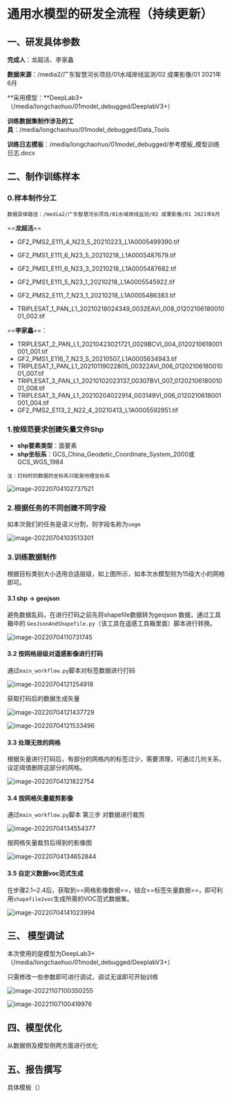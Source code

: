 # 通用水模型的研发全流程（持续更新）



## 一、研发具体参数

**完成人**：龙超活、李家鑫

**数据来源**：/media2/广东智慧河长项目/01水域岸线监测/02 成果影像/01 2021年6月

**采用模型：**DeepLab3+（/media/longchaohuo/01model_debugged/DeeplabV3+）

**训练数据集制作涉及的工具**：/media/longchaohuo/01model_debugged/Data_Tools

**训练日志模板**：/media/longchaohuo/01model_debugged/参考模板_模型训练日志.docx



## 二、制作训练样本

### 0.样本制作分工

```
数据具体路径：/media2/广东智慧河长项目/01水域岸线监测/02 成果影像/01 2021年6月
```

==**龙超活**==

- GF2_PMS2_E111_4_N23_5_20210223_L1A0005499390.tif

- GF2_PMS1_E111_6_N23_5_20210218_L1A0005487679.tif

- GF2_PMS1_E111_6_N23_3_20210218_L1A0005487682.tif

- GF2_PMS1_E111_5_N23_1_20210218_L1A0005545922.tif

- GF2_PMS2_E111_7_N23_1_20210218_L1A0005486383.tif

- TRIPLESAT_1_PAN_L1_20210218024349_0032EAVI_008_0120210618001001_002.tif

  

==**李家鑫**==：

- TRIPLESAT_2_PAN_L1_20210423021721_0029BCVI_004_0120210618001001_001.tif
- GF2_PMS1_E116_7_N23_5_20210507_L1A0005634943.tif
- TRIPLESAT_1_PAN_L1_20210119022805_00322AVI_006_0120210618001001_007.tif
- TRIPLESAT_3_PAN_L1_20210102023137_00307BVI_007_0120210618001001_008.tif
- TRIPLESAT_3_PAN_L1_20210204022914_003149VI_006_0120210618001001_004.tif
- GF2_PMS2_E113_2_N22_4_20210413_L1A0005592951.tif





### 1.按规范要求创建矢量文件Shp

- **shp要素类型**：面要素
- **shp坐标系**：GCS_China_Geodetic_Coordinate_System_2000或GCS_WGS_1984

```
注：打码时的数据的坐标系只能是地理坐标系
```

![image-20220704102737521](https://gitee.com/long_chaohuo/yq_notes_img1/raw/master/image-20220704102737521.png)



### 2.根据任务的不同创建不同字段

如本次我们的任务是语义分割，则字段名称为`segm`

![image-20220704103513301](https://gitee.com/long_chaohuo/yq_notes_img1/raw/master/image-20220704103513301.png)



### 3.训练数据制作

根据目标类别大小选用合适层级，如上图所示，如本次水模型则为15级大小的网格即可。

#### 3.1 shp -> geojson

避免数据乱码，在进行打码之前先将shapefile数据转为geojson 数据，通过工具箱中的 `GeoJsonAndShapefile.py`（该工具在遥感工具箱里面）脚本进行转换。

![image-20220704110731745](https://gitee.com/long_chaohuo/yq_notes_img1/raw/master/image-20220704110731745.png)



#### 3.2 按网格层级对遥感影像进行打码

通过`main_workflow.py`脚本对标签数据进行打码

![image-20220704121254918](https://gitee.com/long_chaohuo/yq_notes_img1/raw/master/image-20220704121254918.png)



获取打码后的数据生成矢量

![image-20220704121437729](https://gitee.com/long_chaohuo/yq_notes_img1/raw/master/image-20220704121437729.png)

![image-20220704121533496](https://gitee.com/long_chaohuo/yq_notes_img1/raw/master/image-20220704121533496.png)



#### 3.3 处理无效的网格

根据矢量进行打码后，有部分的网格内的标签过少，需要清理，可通过几何关系，设定阈值删除这部分的网格。

![image-20220704121822754](https://gitee.com/long_chaohuo/images_1/raw/master/image-20220704121822754.png)

#### 3.4 按网格矢量裁剪影像

通过`main_workflow.py`脚本 第三步 对数据进行裁剪

![image-20220704134554377](https://gitee.com/long_chaohuo/yq_notes_img1/raw/master/image-20220704134554377.png)



按网格矢量裁剪后得到的影像图

![image-20220704134652844](https://gitee.com/long_chaohuo/yq_notes_img1/raw/master/image-20220704134652844.png)



#### 3.5 自定义数据voc范式生成

在步骤2.1~2.4后，获取到==网格影像数据==，结合==标签矢量数据==，即可利用`shapefile2voc`生成所需的VOC范式数据集。

![image-20220704141023994](https://gitee.com/long_chaohuo/yq_notes_img1/raw/master/image-20220704141023994.png)





## 三、 模型调试

本次使用的是模型为DeepLab3+（/media/longchaohuo/01model_debugged/DeeplabV3+）

只需修改一些参数即可进行调试，调试无误即可开始训练

![image-20221107100350255](https://gitee.com/long_chaohuo/yq_notes_img1/raw/master/image-20221107100350255.png)



![image-20221107100419976](image-20221107100419976.png)

## 四、模型优化

从数据侧及模型侧两方面进行优化





## 五、报告撰写

具体模板（）
